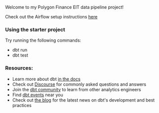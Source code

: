 Welcome to my Polygon Finance ElT data pipeline project!

Check out the Airflow setup instructions [here](https://github.com/krissemmy/Polygon-Finance-Data-ELT/blob/main/Airflow_Codes/airflow_setup/airflow_setup.md)

### Using the starter project

Try running the following commands:
- dbt run
- dbt test


### Resources:
- Learn more about dbt [in the docs](https://docs.getdbt.com/docs/introduction)
- Check out [Discourse](https://discourse.getdbt.com/) for commonly asked questions and answers
- Join the [dbt community](https://getdbt.com/community) to learn from other analytics engineers
- Find [dbt events](https://events.getdbt.com) near you
- Check out [the blog](https://blog.getdbt.com/) for the latest news on dbt's development and best practices
